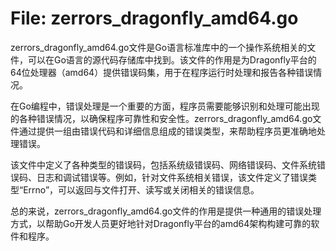 # File: zerrors_dragonfly_amd64.go

zerrors_dragonfly_amd64.go文件是Go语言标准库中的一个操作系统相关的文件，可以在Go语言的源代码存储库中找到。该文件的作用是为Dragonfly平台的64位处理器（amd64）提供错误码集，用于在程序运行时处理和报告各种错误情况。

在Go编程中，错误处理是一个重要的方面，程序员需要能够识别和处理可能出现的各种错误情况，以确保程序可靠性和安全性。zerrors_dragonfly_amd64.go文件通过提供一组由错误代码和详细信息组成的错误类型，来帮助程序员更准确地处理错误。

该文件中定义了各种类型的错误码，包括系统级错误码、网络错误码、文件系统错误码、日志和调试错误等。例如，针对文件系统相关错误，该文件定义了错误类型“Errno”，可以返回与文件打开、读写或关闭相关的错误信息。

总的来说，zerrors_dragonfly_amd64.go文件的作用是提供一种通用的错误处理方式，以帮助Go开发人员更好地针对Dragonfly平台的amd64架构构建可靠的软件和程序。

